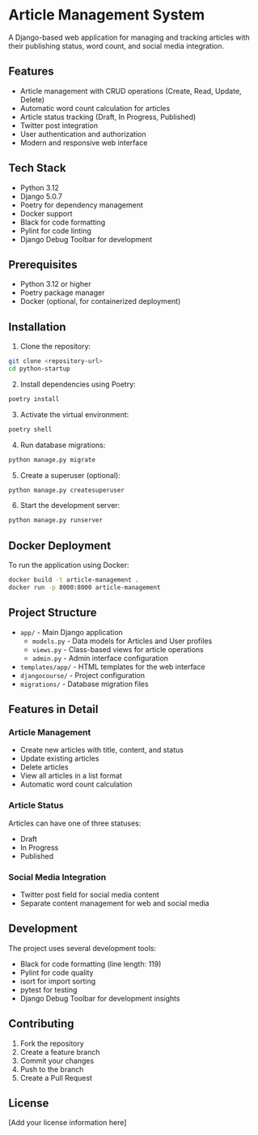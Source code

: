 # Article Management System

A Django-based web application for managing and tracking articles with their publishing status, word count, and social media integration.

## Features

- Article management with CRUD operations (Create, Read, Update, Delete)
- Automatic word count calculation for articles
- Article status tracking (Draft, In Progress, Published)
- Twitter post integration
- User authentication and authorization
- Modern and responsive web interface

## Tech Stack

- Python 3.12
- Django 5.0.7
- Poetry for dependency management
- Docker support
- Black for code formatting
- Pylint for code linting
- Django Debug Toolbar for development

## Prerequisites

- Python 3.12 or higher
- Poetry package manager
- Docker (optional, for containerized deployment)

## Installation

1. Clone the repository:
```bash
git clone <repository-url>
cd python-startup
```

2. Install dependencies using Poetry:
```bash
poetry install
```

3. Activate the virtual environment:
```bash
poetry shell
```

4. Run database migrations:
```bash
python manage.py migrate
```

5. Create a superuser (optional):
```bash
python manage.py createsuperuser
```

6. Start the development server:
```bash
python manage.py runserver
```

## Docker Deployment

To run the application using Docker:

```bash
docker build -t article-management .
docker run -p 8000:8000 article-management
```

## Project Structure

- `app/` - Main Django application
  - `models.py` - Data models for Articles and User profiles
  - `views.py` - Class-based views for article operations
  - `admin.py` - Admin interface configuration
- `templates/app/` - HTML templates for the web interface
- `djangocourse/` - Project configuration
- `migrations/` - Database migration files

## Features in Detail

### Article Management
- Create new articles with title, content, and status
- Update existing articles
- Delete articles
- View all articles in a list format
- Automatic word count calculation

### Article Status
Articles can have one of three statuses:
- Draft
- In Progress
- Published

### Social Media Integration
- Twitter post field for social media content
- Separate content management for web and social media

## Development

The project uses several development tools:
- Black for code formatting (line length: 119)
- Pylint for code quality
- isort for import sorting
- pytest for testing
- Django Debug Toolbar for development insights

## Contributing

1. Fork the repository
2. Create a feature branch
3. Commit your changes
4. Push to the branch
5. Create a Pull Request

## License

[Add your license information here]
